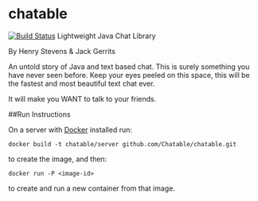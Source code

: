 # chatable
[![Build Status](https://travis-ci.org/HenryStevens/chatable.svg?branch=master)](https://travis-ci.org/HenryStevens/chatable)
Lightweight Java Chat Library

By Henry Stevens & Jack Gerrits

An untold story of Java and text based chat. This is surely something you have never seen before.
Keep your eyes peeled on this space, this will be the fastest and most beautiful text chat ever.

It will make you WANT to talk to your friends.

##Run Instructions

On a server with [Docker](https://www.docker.com/) installed run:

`docker build -t chatable/server github.com/Chatable/chatable.git`

to create the image, and then:

`docker run -P <image-id>`

to create and run a new container from that image.
